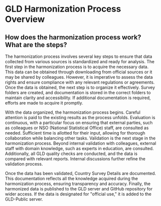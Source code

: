 # GLD Harmonization Process Overview

## How does the harmonization process work? What are the steps?

The harmonization process involves several key steps to ensure that data collected from various sources is standardized and ready for analysis. The first step in the harmonization process is to acquire the necessary data. This data can be obtained through downloading from official sources or it may be shared by colleagues. However, it is imperative to assess the data rights and ensure compliance with any relevant regulations or agreements.
Once the data is obtained, the next step is to organize it effectively. Survey folders are created, and documentation is stored in the correct folders to maintain clarity and accessibility. If additional documentation is required, efforts are made to acquire it promptly.

With the data organized, the harmonization process begins. Careful attention is paid to the existing results as the process unfolds. Evaluation is continuous, with a particular focus on ensuring that external parties, such as colleagues or NSO (National Statistical Office) staff, are consulted as needed. Sufficient time is allotted for their input, allowing for thorough collaboration while balancing other tasks.
Validation is the next stage in the harmonization process. Beyond internal validation with colleagues, external staff with domain knowledge, such as experts in education, are consulted. Additionally, all GLD quality checks are conducted, and the data is compared with relevant reports. Internal discussions further refine the validation process.

Once the data has been validated, Country Survey Details are documented. This documentation reflects all the knowledge acquired during the harmonization process, ensuring transparency and accuracy. Finally, the harmonized data is published to the GLD server and GitHub repository for wider access. If the data is designated for "official use," it is added to the GLD-Public server.
